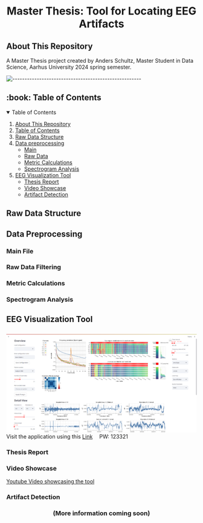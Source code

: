 <h1 align="center" id="top">Master Thesis: Tool for Locating EEG Artifacts</h1>

<h2 id="about-this-repository">About This Repository</h2>
A Master Thesis project created by Anders Schultz, Master Student in Data Science, Aarhus University 2024 spring semester.

![-----------------------------------------------------](https://raw.githubusercontent.com/andreasbm/readme/master/assets/lines/rainbow.png)

<h2 id="book-table-of-contents">:book: Table of Contents</h2>

<details open="open">
  <summary>Table of Contents</summary>
  <ol>
    <li><a href="#about-this-repository">About This Repository</a></li>
    <li><a href="#book-table-of-contents">Table of Contents</a></li>
    <li><a href="#raw-data-structure">Raw Data Structure</a></li>
    <li>
      <a href="#data-preprocessing">Data preprocessing</a>
      <ul>
        <li><a href="#main">Main</a></li>
        <li><a href="#raw-data">Raw Data</a></li>
        <li><a href="#metric-calculations">Metric Calculations</a></li>
        <li><a href="#spectrogram analysis">Spectrogram Analysis</a></li>
      </ul>
    </li>
    <li>
      <a href="#eeg-visualization-tool">EEG Visualization Tool</a>
      <ul>
        <li><a href="#thesis-report">Thesis Report</a></li>
        <li><a href="#video-showcase">Video Showcase</a></li>
        <li><a href="#artifact-detection">Artifact Detection</a></li>
      </ul>
    </li>
  </ol>
</details>

<h2 id="raw-data-structure">Raw Data Structure</h2>
<h2 id="data-preprocessing">Data Preprocessing</h2>
<h3 id="main">Main File</h3>
<h3 id="raw-data">Raw Data Filtering</h3>
<h3 id="metric-calculations">Metric Calculations</h3>
<h3 id="spectrogram analysis">Spectrogram Analysis</h3>
<h2 id="eeg-visualization-tool">EEG Visualization Tool</h2>
<img src="Images/overview_and_detail.png" alt="Overview and Detail" style="margin-top:10px;"/>
Visit the application using this <a href="https://eeg-visualization-tool-py-as.streamlit.app">Link</a> 
<img src="https://seeklogo.com/images/S/streamlit-logo-1A3B208AE4-seeklogo.com.png" alt="" style="vertical-align:middle; margin-left:10px;" width="30"> PW: 123321
<h3 id="thesis-report">Thesis Report</h3>
<h3 id="video-showcase">Video Showcase</h3>
<a href = https://www.youtube.com/watch?v=q0UK1dZ_DFI>Youtube Video showcasing the tool</a>
<h3 id="artifact-detection">Artifact Detection</h3>

<h3 align="center">
  (More information coming soon)
</h3>






